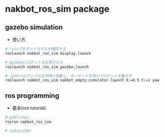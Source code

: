 

# nakbot_ros_sim package

## gazebo simulation

- 使い方

```sh
# rvizでロボットモデルを確認する
roslaunch nakbot_ros_sim display.launch
```



```sh
# gazeboにロボットを出現させる
roslaunch nakbot_ros_sim gazebo.launch
```



```sh
# 上の2つのファイルを同時に起動し、キーボードを用いてロボットを動かす
roslaunch nakbot_ros_sim nakbot_empty_simulator.launch X:=0.5 Y:=1 yaw:=3.14
```

## ros programming

- 基本(ros tutorial)

```sh
# publisher
rosrun nakbot_ros_sim 

# subscriber

```



